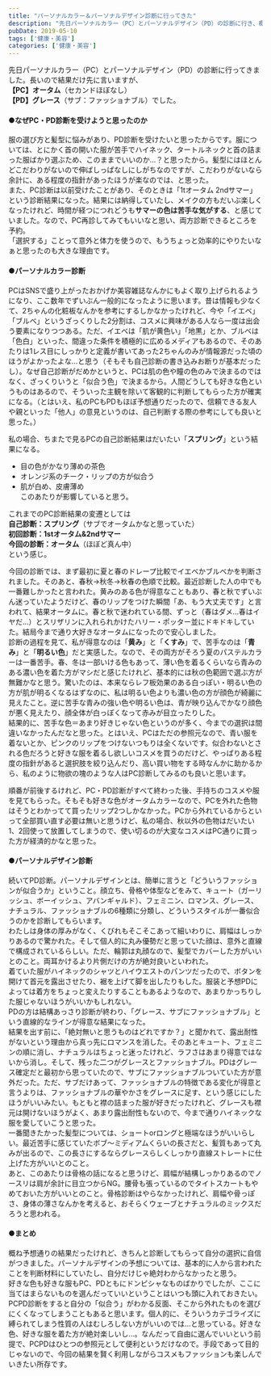 ```yaml
---
title: "パーソナルカラー＆パーソナルデザイン診断に行ってきた"
description: "先日パーソナルカラー（PC）とパーソナルデザイン（PD）の診断に行き、概ね予想通りの結果だったけれど、きちんと診断してもらって自分の選択に自信がついた。"
pubDate: 2019-05-10
tags: ['健康・美容']
categories: ['健康・美容']
---
```


先日パーソナルカラー（PC）とパーソナルデザイン（PD）の診断に行ってきました。長いので結果だけ先に言いますが、  
**【PC】オータム**（セカンドほぼなし）  
**【PD】グレース**（サブ：ファッショナブル）でした。  

#### ●なぜPC・PD診断を受けようと思ったのか
服の選び方と髪型に悩みがあり、PD診断を受けたいと思ったからです。服については、とにかく首の開いた服が苦手でハイネック、タートルネックと首の詰まった服ばかり選ぶため、このままでいいのか…？と思ったから。髪型にはほとんどこだわりがないので伸ばしっぱなしにしがちなのですが、こだわりがないなら余計に、ある程度の指針があったほうが楽なのでは、と思った。  
また、PC診断は以前受けたことがあり、そのときは「1tオータム 2ndサマー」という診断結果になった。結果には納得していたし、メイクの方もだいぶ楽しくなったけれど、時間が経つにつれどうも**サマーの色は苦手な気がする**、と感じていました。なので、PC再診してみてもいいなと思い、両方診断できるところを予約。  
「選択する」ことって意外と体力を使うので、もうちょっと効率的にやりたいなぁと思ったのも大きな理由です。   

#### ●パーソナルカラー診断
PCはSNSで盛り上がったおかげか美容雑誌なんかにもよく取り上げられるようになり、ここ数年でずいぶん一般的になったように思います。昔は情報も少なくて、2ちゃんの化粧板なんかを参考にするしかなかったけれど、今や「イエベ」「ブルベ」というざっくりした2分割は、コスメに興味がある人なら一度は出会う要素になりつつある。ただ、イエベは「肌が黄色い」「地黒」とか、ブルベは「色白」といった、間違った条件を積極的に広めるメディアもあるので、そのあたりは1レス目にしっかりと定義が書いてあった2ちゃんのみが情報源だった頃のほうがよかったよな…と思う（そもそも自己診断の書き込みお断りが基本だったし）。なぜ自己診断がだめかというと、PCは肌の色や瞳の色のみで決まるのではなく、ざっくりいうと「似合う色」で決まるから。人間どうしても好きな色というものはあるので、そういった主観を除いて客観的に判断してもらった方が確実になる。（とはいえ、私のPCもPDもほぼ予想通りだったので、信頼できる友人や親といった「他人」の意見というのは、自己判断する際の参考にしても良いと思った。）

私の場合、ちまたで見るPCの自己診断結果はだいたい「**スプリング**」という結果になる。  
- 目の色がかなり薄めの茶色
- オレンジ系のチーク・リップの方が似合う
- 肌が白め、皮膚薄め  
このあたりが影響していると思う。

これまでのPC診断結果の変遷としては  
**自己診断：スプリング**（サブでオータムかなと思っていた）  
**初回診断：1stオータム&2ndサマー**  
**今回の診断：オータム**（ほぼど真ん中）  
という感じ。

今回の診断では、まず最初に夏と春のドレープ比較でイエベかブルベかを判断されました。そのあと、春秋→秋冬→秋春の色順で比較。最近診断した人の中でも一番難しかったと言われた。黄みのある色が得意なこともあり、春と秋でずいぶん迷っていたようだけど、春のリップをつけた瞬間「あ、もう大丈夫です」と言われて、結果オータムに。春と秋で迷われている間、ずっと（春はダメ…春はイヤだ…）とスリザリンに入れられかけたハリー・ポッター並にドキドキしていた。結局今まで通り大好きなオータムになったので安心しました。  
診断の過程を見て、私が得意なのは「**黄み**」と「**くすみ**」で、苦手なのは「**青み**」と「**明るい色**」だと実感した。なので、その両方がそろう夏のパステルカラーは一番苦手。春、冬は一部いける色もあって、薄い色を着るくらいなら青みのある濃い色を着た方がマシだと感じたけれど、基本的には秋の色範囲で選ぶ方が無難かなと思う。驚いたのは、本来ならレフ板効果のある白っぽい・明るい色の方が肌が明るくなるはずなのに、私は明るい色よりも濃い色の方が顔色が綺麗に見えたこと。逆に苦手な青みの強い色や明るい色は、青が映り込んでかなり顔色が悪く見えたり、顔全体が白っぽくなって赤みが目立ったりした。  
結果的に、苦手な色＝あまり好きじゃない色というのが多く、今までの選択は間違いなかったんだなと思った。とはいえ、PCはただの参照元なので、青い服を着ないとか、ピンクのリップをつけないつもりは全くないです。似合わないとされる色だろうと好きな服を着るし欲しいコスメを買うのだけど、やっぱりある程度の指針があると選択肢を絞り込んだり、高い買い物をする時なんかに助かるから、私のように物欲の塊のような人はPC診断してみるのも良いと思います。

順番が前後するけれど、PC・PD診断がすべて終わった後、手持ちのコスメや服を見てもらった。そもそも好きな色がオータムカラーなので、PCを外れた色物はそうとわかってて買ったリップ2つしかなかった。PCから外れているからといって全部買い直す必要は無いと思うけど、私の場合、秋以外の色物はだいたい1、2回使って放置してしまうので、使い切るのが大変なコスメはPC通りに買った方が経済的かなと思った。  

#### ●パーソナルデザイン診断
続いてPD診断。パーソナルデザインとは、簡単に言うと「どういうファッションが似合うか」ということ。顔立ち、骨格や体型などをみて、キュート（ガーリッシュ、ボーイッシュ、アバンギャルド）、フェミニン、ロマンス、グレース、ナチュラル、ファッショナブルの6種類に分類し、どういうスタイルが一番似合うのかを診断してもらいます。  
わたしは身体の厚みがなく、くびれもそこそこあって細いわりに、肩幅はしっかりあるので驚かれた。そして個人的に丸み優勢だと思っていた顔は、意外と直線で構成されているらしい。ただ、輪郭は丸顔なので、髪型でカバーした方がいいとのこと。両耳かけるより片側だけの方が絶対良いといわれた。  
着ていた服がハイネックのシャツとハイウエストのパンツだったので、ボタンを開けて首元を露出させたり、裾を上げて脚を出したりもした。服装と予想PDによっては着方をちょっと変えたりすることもあるようなので、あまりかっちりした服じゃないほうがいいかもしれない。  
PDの方は結構あっさり診断が終わり、「グレース、サブにファッショナブル」という直線的なラインが得意な結果になった。  
結果を出す前に、「絶対無いと思うものはどれですか？」と聞かれて、露出耐性がないという理由から真っ先にロマンスを消した。そのあとキュート、フェミニンの順に消し、ナチュラルはちょっと迷ったけれど、ラフさはあまり得意ではないから消し。そして、残った二つがグレースとファッショナブル。PDはグレース確定だと最初から思っていたので、サブにファッショナブルついていた方が意外だった。ただ、サブだけあって、ファッショナブルの特徴である変化が得意と言うよりは、ファッショナブルの華やかさをグレースに足す、という感じにしたほうがいいみたい。もともと襟の詰まった服が好きだったけれど、グレースも襟元は開けないほうがよく、あまり露出耐性もないので、今まで通りハイネックな服を愛していこうと思った。  
一番聞きたかった髪型については、ショートorロングと極端なほうがいいらしい。最近苦手に感じていたボブ〜ミディアムくらいの長さだと、髪質もあって丸みが出るので、この長さにするならグレースらしくしっかり直線ストレートに仕上げた方がいいとのこと。  
あと、このあたりは骨格の話になると思うけど、肩幅が結構しっかりあるのでノースリは肩が余計に目立つからNG。腰骨も張っているのでタイトスカートもやめておいた方がいいとのこと。骨格診断はやらなかったけれど、肩幅や骨っぽさ、身体の薄さなんかを考えると、おそらくウェーブとナチュラルのミックスだろうと思われる。   

#### ●まとめ
概ね予想通りの結果だったけれど、きちんと診断してもらって自分の選択に自信がつきました。パーソナルデザインの予想については、基本的に人から言われたことを判断材料にしていたし、自分だけじゃ絶対わからなかったと思う。  
好きな色も好きな服もPC、PDともにドンピシャなものばかりでしたが、ここに当てはまらないものを選んだっていいということはいつも頭に入れておきたい。PCPD診断をすると自分の「似合う」がわかる反面、そこから外れたものを選びにくくなってしまうこともあると思います。個人的に、そういうカテゴライズに縛られてしまう性質の人はむしろしない方がいいのでは…と思っている。好きな色、好きな服を着た方が絶対楽しいし…。なんだって自由に選んでいいという前提で、PCPDはひとつの参照元として便利というだけなので。手段であって目的じゃないので、今回の結果を賢く利用しながらコスメもファッションも楽しんでいきたい所存です。  